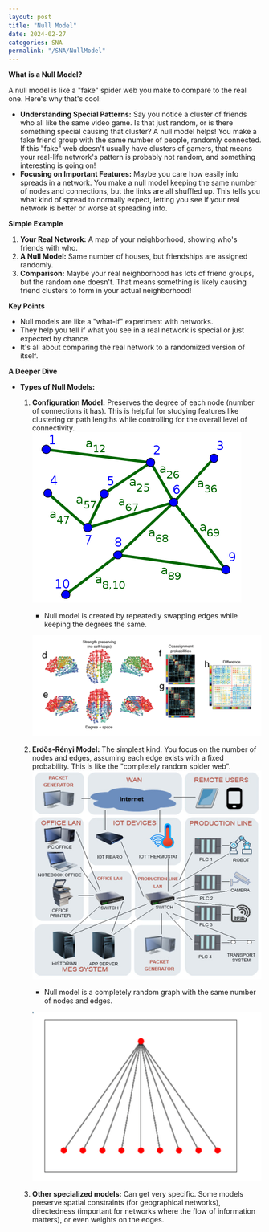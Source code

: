 ```yaml
---
layout: post
title: "Null Model"
date: 2024-02-27
categories: SNA
permalink: "/SNA/NullModel"
---
```

**What is a Null Model?**

A null model is like a "fake" spider web you make to compare to the real one.  Here's why that's cool:

* **Understanding Special Patterns:**  Say you notice a cluster of friends who all like the same video game. Is that just random, or is there something special causing that cluster? A null model helps! You make a fake friend group with the same number of people, randomly connected. If this "fake" web doesn't usually have clusters of gamers, that means your real-life network's pattern is probably not random, and something interesting is going on!
* **Focusing on Important Features:**  Maybe you care how easily info spreads in a network. You make a null model keeping the same number of nodes and connections, but the links are all shuffled up. This tells you what kind of spread to normally expect, letting you see if your real network is better or worse at spreading info.

**Simple Example**

1. **Your Real Network:** A map of your neighborhood, showing who's friends with who.
2. **A Null Model:** Same number of houses, but friendships are assigned randomly.
3. **Comparison:** Maybe your real neighborhood has lots of friend groups, but the random one doesn't. That means something is likely causing friend clusters to form in your actual neighborhood!

**Key Points**

* Null models are like a "what-if" experiment with networks. 
* They help you tell if what you see in a real network is special or just expected by chance.
* It's all about comparing the real network to a randomized version of itself.


**A Deeper Dive**
* **Types of Null Models:**

    1. **Configuration Model:**  Preserves the degree of each node (number of connections it has). This is helpful for studying features like clustering or path lengths while controlling for the overall level of connectivity.
       ![Alt text for the image](/assets/images/configmodel1.png)

        * Null model is created by repeatedly swapping edges while keeping the degrees the same.

        ![Alt text for the image](/assets/images/configmodel2.png)

    2. **Erdős-Rényi Model:**  The simplest kind.  You focus on the number of nodes and edges, assuming each edge exists with a fixed probability. This is like the "completely random spider web".
       ![Alt text for the image](/assets/images/ermodel1.png)

        * Null model is a completely random graph with the same number of nodes and edges.

        ![Alt text for the image](/assets/images/ermodel2.png)

    3. **Other specialized models:**  Can get very specific. Some models preserve spatial constraints (for geographical networks), directedness (important for networks where the flow of information matters), or even weights on the edges.






